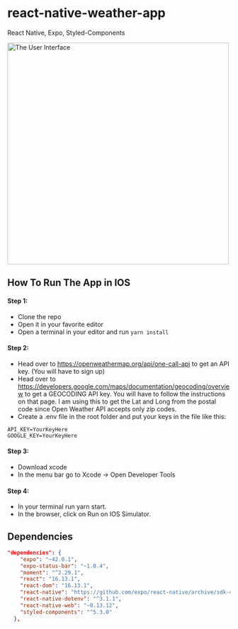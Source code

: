 # react-native-weather-app

React Native, Expo, Styled-Components



<img src="https://user-images.githubusercontent.com/66086002/127359185-90067028-c3c0-4ccc-8ddb-5bca37c6ec6e.png" alt="The User Interface" width="500"/>

## How To Run The App in IOS

#### Step 1: 
- Clone the repo
- Open it in your favorite editor
- Open a terminal in your editor and run `yarn install`

#### Step 2: 
- Head over to https://openweathermap.org/api/one-call-api to get an API key. (You will have to sign up)
- Head over to https://developers.google.com/maps/documentation/geocoding/overview to get a GEOCODING API key. You will have to follow the instructions on that page. I am using this to get the Lat and Long from the postal code since Open Weather API accepts only zip codes.
- Create a .env file in the root folder and put your keys in the file like this: 

```
API_KEY=YourKeyHere
GOOGLE_KEY=YourKeyHere
```

#### Step 3:

- Download xcode 
- In the menu bar go to Xcode -> Open Developer Tools

#### Step 4: 

- In your terminal run yarn start. 
- In the browser, click on Run on IOS Simulator.

## Dependencies 

```json
"dependencies": {
    "expo": "~42.0.1",
    "expo-status-bar": "~1.0.4",
    "moment": "^2.29.1",
    "react": "16.13.1",
    "react-dom": "16.13.1",
    "react-native": "https://github.com/expo/react-native/archive/sdk-42.0.0.tar.gz",
    "react-native-dotenv": "^3.1.1",
    "react-native-web": "~0.13.12",
    "styled-components": "^5.3.0"
  },
  
  ```
